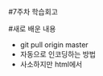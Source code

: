 #7주차 학습회고

#새로 배운 내용

- git pull origin master
- 자동으로 인코딩하는 방법
- 사소하지만 html에서 <style> 사용방법
- 원하는 숫자를 get방식으로 받아 $query에 넣는 방법

#문제가 발생하거나 고민한 내용 + 해결 과정

- echo 와 하이퍼링크를 결합할 때 echo"" 안에 하이퍼링크 또한 ""(큰 따옴표)로 묶어줬더니 오류가 발생하였으나 따옴표를 다르게 묶어줬더니 해결되었다.
- $query문 안에 변수를 넣고 싶었는데 .$filtered. 를 사용하였더니 오류가 발생하였다. -> '{변수}' 로 사용하면 이를 문자열로 받아들인다는 방법이 생각나 이 방법으로 해결했다.


#참고할 만한 내용
- https://coding-factory.tistory.com/87 (JOIN 문법에 대해 다시 한번 확인)


#회고

- 지난 주차에 비해 강의든 과제든 수월하게 가능했다.
- sql문 연습을 통해 잊고 있었던 문법들을 다시 한번 상기시킬 수 있는 시간이 되었다.
- php 연습 또한 기본적이지만 중요하다고 생각되는 부분들을 다시한번 집어주셔서 좋았다. 어떻게 보면 이렇게 기본적인 부분에서 자주 틀려 오류가 많이 발생하는 것 같다.

#문제

- 직원이름을 입력했을 때 직원이 하는 업무 출력(단, 현재 다니고 있는 직원의 경우) 

#유튜브 링크

- https://youtu.be/fUsLpSrmHDY <a href="https://youtu.be/fUsLpSrmHDY">유튜브링크</a>